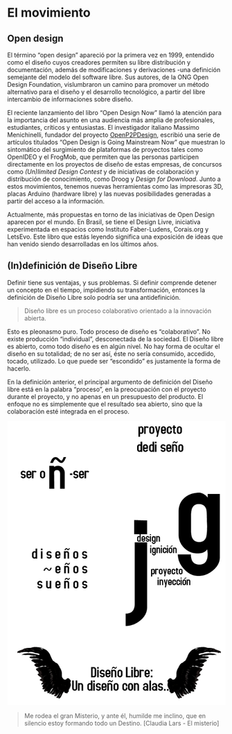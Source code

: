 # El movimiento

## Open design

El término “open design” apareció por la primera vez en 1999, entendido como el diseño cuyos creadores permiten su libre distribución y documentación, además de modificaciones y derivaciones -una definición semejante del modelo del software libre. Sus autores, de la ONG Open Design Foundation, vislumbraron un camino para promover un método alternativo para el diseño y el desarrollo tecnológico, a partir del libre intercambio de informaciones sobre diseño.

El reciente lanzamiento del libro “Open Design Now” llamó la atención para la importancia del asunto en una audiencia más amplia de profesionales, estudiantes, críticos y entusiastas. El investigador italiano Massimo Menichinelli, fundador del proyecto [OpenP2PDesign](http://www.openp2pdesign.org/about/), escribió una serie de artículos titulados “Open Design is Going Mainstream Now” que muestran lo sintomático del surgimiento de plataformas de proyectos tales como OpenIDEO y el FrogMob, que permiten que las personas participen directamente en los proyectos de diseño de estas empresas, de concursos como *(Un)limited Design Contest* y de iniciativas de colaboración y distribución de conocimiento, como Droog y *Design for Download*. Junto a estos movimientos, tenemos nuevas herramientas como las impresoras 3D, placas Arduino (hardware libre) y las nuevas posibilidades generadas a partir del acceso a la información.

Actualmente, más propuestas en torno de las iniciativas de Open Design aparecen por el mundo. En Brasil, se tiene el Design Livre, iniciativa experimentada en espacios como Instituto Faber-Ludens, Corais.org y LetsEvo. Este libro que estás leyendo significa una exposición de ideas que han venido siendo desarrolladas en los últimos años.

## (In)definición de Diseño Libre

Definir tiene sus ventajas, y sus problemas. Si definir comprende detener un concepto en el tiempo, impidiendo su transformación, entonces la definición de Diseño Libre solo podría ser una antidefinición.

> Diseño libre es un proceso colaborativo orientado a la innovación abierta.

Esto es pleonasmo puro. Todo proceso de diseño es “colaborativo”. No existe producción “individual”, desconectada de la sociedad. El Diseño libre es abierto, como todo diseño es en algún nivel. No hay forma de ocultar el diseño en su totalidad; de no ser así, éste no sería consumido, accedido, tocado, utilizado. Lo que puede ser “escondido” es justamente la forma de hacerlo.

En la definición anterior, el principal argumento de definición del Diseño libre está en la palabra “proceso”, en la preocupación con el proyecto durante el proyecto, y no apenas en un presupuesto del producto. El enfoque no es simplemente que el resultado sea abierto, sino que la colaboración esté integrada en el proceso.

![](img/design-experimentos.png)

> Me rodea el gran Misterio, y ante él, humilde me inclino, que en silencio estoy formando todo un Destino. [Claudia Lars - El misterio]
